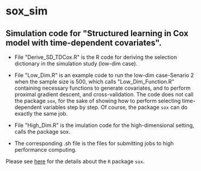 # sox_sim

## Simulation code for "Structured learning in Cox model with time-dependent covariates".

- File "Derive_SD_TDCox.R" is the R code for deriving the selection dictionary in the simulation study (low-dim case).

* File "Low_Dim.R" is an example code to run the low-dim case-Senario 2 when the sample size is 500, which calls "Low_Dim_Function.R" containing necessary functions to generate covariates, and to perform proximal gradient descent, and cross-validation. The code does not call the package ```sox```, for the sake of showing how to perform selecting time-dependent variables step by step. Of course, the package ```sox``` can do exactly the same job.

+ File "High_Dim.R" is the imulation code for the high-dimensional setting, calls the package sox.

- The corresponding .sh file is the files for submitting jobs to high performance computing.

Please see [here](https://cran.r-project.org/web/packages/sox/index.html) for the details about the ```R``` package ```sox```.
